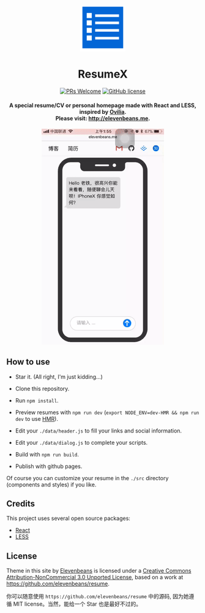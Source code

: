 <div align="center" >
<img width = "120px" src="./src/img/rx.svg" />
</div>

<h1 align="center">ResumeX</h1>

<div align="center">

[![PRs Welcome](https://img.shields.io/badge/PRs-welcome-brightgreen.svg)](CONTRIBUTING.md#pull-requests)
[![GitHub license](https://img.shields.io/github/license/mashape/apistatus.svg)](https://mit-license.org)

</div>

<h4 align="center">A special resume/CV or personal homepage made with React and LESS, inspired by <a href="https://github.com/Ovilia">Ovilia</a>.<br /> Please visit: <a href="http://elevenbeans.me">http://elevenbeans.me</a>.</h4>

<h4 align="center">
	 <img  width="320px" src = "./src/img/overview.gif" />
</h4>

## How to use

+ Star it. (All right, I'm just kidding...)

+ Clone this repository.

+ Run `npm install`.

+ Preview resumes with `npm run dev` (`export NODE_ENV=dev-HMR && npm run dev` to use [HMR](https://webpack.github.io/docs/hot-module-replacement.html)).

+ Edit your `./data/header.js` to fill your links and social information.

+ Edit your `./data/dialog.js` to complete your scripts.

+ Build with `npm run build`.

+ Publish with github pages.

Of course you can customize your resume in the `./src` directory (components and styles) if you like.

## Credits

This project uses several open source packages:

+ [React](https://github.com/facebook/react)
+ [LESS](https://github.com/less/less.js)


## License

Theme in this site</span> by <a href="https://github.com/elevenbeans">Elevenbeans</a> is licensed under a <a rel="license" href="http://creativecommons.org/licenses/by-nc/3.0/">Creative Commons Attribution-NonCommercial 3.0 Unported License</a>, based on a work at <a href="http://github.com/ovilia/blog">https://github.com/elevenbeans/resume</a>.

你可以随意使用 `https://github.com/elevenbeans/resume` 中的源码, 因为她遵循 MIT license。当然，能给一个 Star 也是最好不过的。